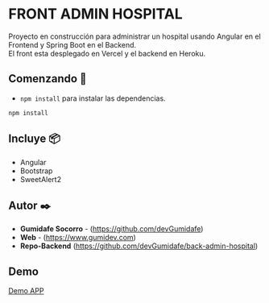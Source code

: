 # FRONT ADMIN HOSPITAL

Proyecto en construcción para administrar un hospital usando Angular en el Frontend y Spring Boot en el Backend.  
El front esta desplegado en Vercel y el backend en Heroku.

## Comenzando 🚀

- `npm install` para instalar las dependencias.

```
npm install
```

## Incluye 📦

- Angular
- Bootstrap
- SweetAlert2

## Autor ✒️

- **Gumidafe Socorro** - (https://github.com/devGumidafe)
- **Web** - (https://www.gumidev.com)
- **Repo-Backend** (https://github.com/devGumidafe/back-admin-hospital)

## Demo
[Demo APP](https://front-hospital-dashboard.vercel.app/)



